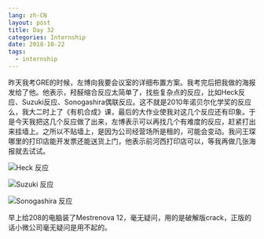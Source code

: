 ```yaml
---
lang: zh-CN
layout: post
title: Day 32
categories: Internship
date: 2018-10-22
tags:
  - internship
---
```


昨天我考GRE的时候，左博向我要会议室的详细布置方案。我考完后把我做的海报发给了他。他表示，羟醛缩合反应太简单了，找些复杂点的反应，比如Heck反应、Suzuki反应、Sonogashira偶联反应。这不就是2010年诺贝尔化学奖的反应么，我大二时上了《有机合成》课，最后的大作业使我对这几个反应还有印象。于是今天我把这几个反应做了出来，左博表示可以再找几个有难度的反应，赶紧打出来挂墙上。之所以不贴墙上，是因为公司经营场所是租的，可能会变动。我问王琛哪里的打印店能开发票还能送货上门，他表示前河西打印店可以，等我再做几张海报就去试试。

![Heck 反应](https://pic.njzjz.win/18kz95wzbsaOGWu209O0OsNRfEIk8JZK2)

![Suzuki 反应](https://pic.njzjz.win/1NOQLKiI2Je9EUdAb6RMCViRlqd50CbMg)

![Sonogashira 反应](https://pic.njzjz.win/1e3daAZndCuY8Gf7KFyWgcK0p_3a6ci_u)

早上给208的电脑装了Mestrenova 12，毫无疑问，用的是破解版crack，正版的话小微公司毫无疑问是用不起的。
